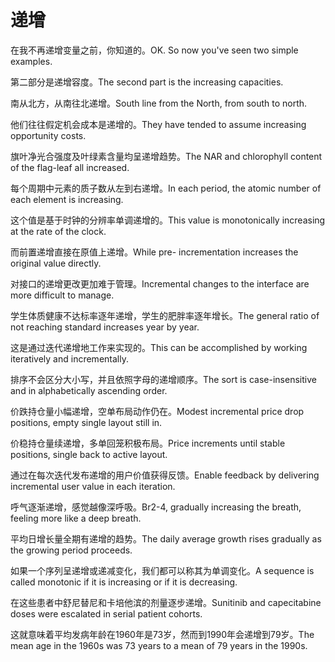 # 递增

<p><span class="chinese">在我不再递增变量之前，你知道的。</span><span class="english">OK. So now you've seen two simple examples.</span></p>

<p><span class="chinese">第二部分是递增容度。</span><span class="english">The second part is the increasing capacities.</span></p>

<p><span class="chinese">南从北方，从南往北递增。</span><span class="english">South line from the North, from south to north.</span></p>

<p><span class="chinese">他们往往假定机会成本是递增的。</span><span class="english">They have tended to assume increasing opportunity costs.</span></p>

<p><span class="chinese">旗叶净光合强度及叶绿素含量均呈递增趋势。</span><span class="english">The NAR and chlorophyll content of the flag-leaf all increased.</span></p>

<p><span class="chinese">每个周期中元素的质子数从左到右递增。</span><span class="english">In each period, the atomic number of each element is increasing.</span></p>

<p><span class="chinese">这个值是基于时钟的分辨率单调递增的。</span><span class="english">This value is monotonically increasing at the rate of the clock.</span></p>

<p><span class="chinese">而前置递增直接在原值上递增。</span><span class="english">While pre- incrementation increases the original value directly.</span></p>

<p><span class="chinese">对接口的递增更改更加难于管理。</span><span class="english">Incremental changes to the interface are more difficult to manage.</span></p>

<p><span class="chinese">学生体质健康不达标率逐年递增，学生的肥胖率逐年增长。</span><span class="english">The general ratio of not reaching standard increases year by year.</span></p>

<p><span class="chinese">这是通过迭代递增地工作来实现的。</span><span class="english">This can be accomplished by working iteratively and incrementally.</span></p>

<p><span class="chinese">排序不会区分大小写，并且依照字母的递增顺序。</span><span class="english">The sort is case-insensitive and in alphabetically ascending order.</span></p>

<p><span class="chinese">价跌持仓量小幅递增，空单布局动作仍在。</span><span class="english">Modest incremental price drop positions, empty single layout still in.</span></p>

<p><span class="chinese">价稳持仓量续递增，多单回笼积极布局。</span><span class="english">Price increments until stable positions, single back to active layout.</span></p>

<p><span class="chinese">通过在每次迭代发布递增的用户价值获得反馈。</span><span class="english">Enable feedback by delivering incremental user value in each iteration.</span></p>

<p><span class="chinese">呼气逐渐递增，感觉越像深呼吸。</span><span class="english">Br2-4, gradually increasing the breath, feeling more like a deep breath.</span></p>

<p><span class="chinese">平均日增长量全期有递增的趋势。</span><span class="english">The daily average growth rises gradually as the growing period proceeds.</span></p>

<p><span class="chinese">如果一个序列呈递增或递减变化，我们都可以称其为单调变化。</span><span class="english">A sequence is called monotonic if it is increasing or if it is decreasing.</span></p>

<p><span class="chinese">在这些患者中舒尼替尼和卡培他滨的剂量逐步递增。</span><span class="english">Sunitinib and capecitabine doses were escalated in serial patient cohorts.</span></p>

<p><span class="chinese">这就意味着平均发病年龄在1960年是73岁，然而到1990年会递增到79岁。</span><span class="english">The mean age in the 1960s was 73 years to a mean of 79 years in the 1990s.</span></p>

